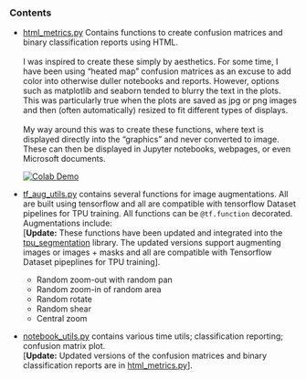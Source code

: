 ### Contents

- [html_metrics.py](html_metrics.py) Contains functions to create confusion matrices and binary classification reports using HTML.<br><br>
  I was inspired to create these simply by aesthetics. For some time, I have been using “heated map” confusion matrices as an excuse to add color into otherwise duller notebooks and reports. However, options such as matplotlib and seaborn tended to blurry the text in the plots. This was particularly true when the plots are saved as jpg or png images and then (often automatically) resized to fit different types of displays. <br><br>
  My way around this was to create these functions, where text is displayed directly into the “graphics” and never converted to image. These can then be displayed in Jupyter notebooks, webpages, or even Microsoft documents. 

  [![Colab Demo](https://img.shields.io/badge/Colab%20Demo-grey?style=for-the-badge&logo=Google-Colab)](https://githubtocolab.com/reyvaz/utils-aux/blob/master/html_metrics_demo.ipynb) 


- [tf_aug_utils.py](tf_aug_utils.py) contains several functions for image augmentations. All are built using tensorflow and all are compatible with tensorflow Dataset pipelines for TPU training. All  functions can be `@tf.function` decorated.  Augmentations include: <br>[**Update:** These functions have been updated and integrated into the [tpu_segmentation](https://github.com/reyvaz/tpu_segmentation/blob/master/augmentations.py) library. The updated versions support augmenting images or images + masks and all are compatible with Tensorflow Dataset pipeplines for TPU training].

  - Random zoom-out with random pan
  - Random zoom-in of random area
  - Random rotate
  - Random shear
  - Central zoom


- [notebook_utils.py](notebook_utils.py) contains various time utils; classification reporting; confusion matrix plot.<br>[**Update:** Updated versions of the confusion matrices and binary classification reports are in [html_metrics.py](html_metrics.py)].